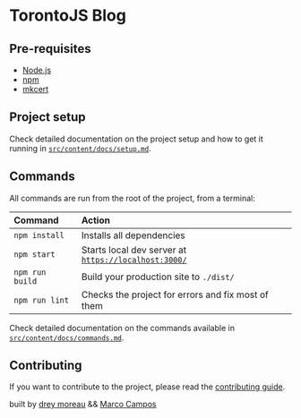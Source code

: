 # TorontoJS Blog

## Pre-requisites

- [Node.js](https://nodejs.org/en/download/)
- [npm](https://www.npmjs.com/get-npm)
- [mkcert](https://github.com/FiloSottile/mkcert)

## Project setup

Check detailed documentation on the project setup and how to get it running in [`src/content/docs/setup.md`](./src/content/docs/setup.md).

## Commands

All commands are run from the root of the project, from a terminal:

| Command         | Action                                                                          |
| :-------------- | :------------------------------------------------------------------------------ |
| `npm install`   | Installs all dependencies                                                       |
| `npm start`     | Starts local dev server at [`https://localhost:3000/`](https://localhost:3000/) |
| `npm run build` | Build your production site to `./dist/`                                         |
| `npm run lint`  | Checks the project for errors and fix most of them                              |

Check detailed documentation on the commands available in [`src/content/docs/commands.md`](./src/content/docs/commands.md).

## Contributing

If you want to contribute to the project, please read the [contributing guide](./src/content/docs/contributing.md).

built by [drey moreau](https://github.com/dreymoreau) && [Marco Campos](https://github.com/madcampos)
